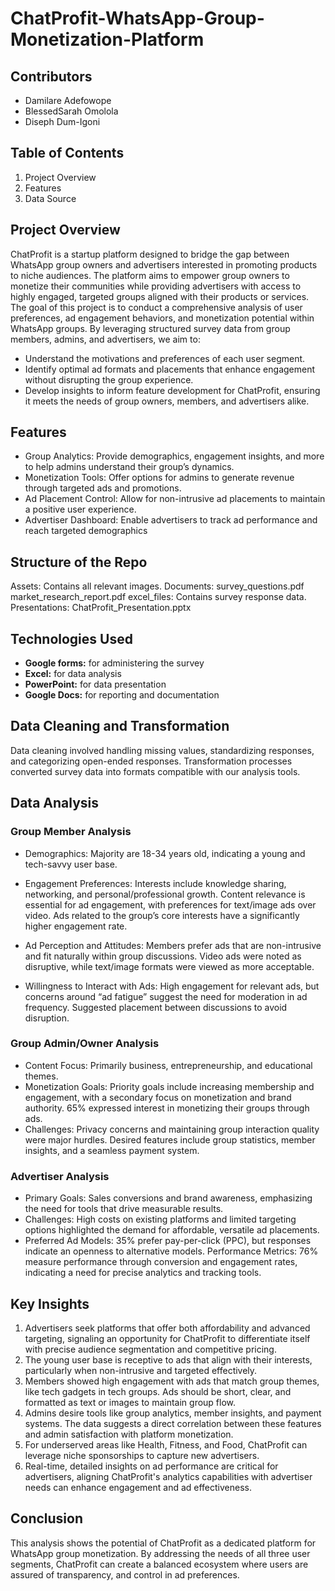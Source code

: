 # ChatProfit-WhatsApp-Group-Monetization-Platform

## Contributors
- Damilare Adefowope
- BlessedSarah Omolola
- Diseph Dum-Igoni

## Table of Contents
1. Project Overview
2. Features
3. Data Source

## Project Overview
ChatProfit is a startup platform designed to bridge the gap between WhatsApp group owners and advertisers interested in promoting products to niche audiences. The platform aims to empower group owners to monetize their communities while providing advertisers with access to highly engaged, targeted groups aligned with their products or services.
The goal of this project is to conduct a comprehensive analysis of user preferences, ad engagement behaviors, and monetization potential within WhatsApp groups. By leveraging structured survey data from group members, admins, and advertisers, we aim to:
- Understand the motivations and preferences of each user segment.
- Identify optimal ad formats and placements that enhance engagement without disrupting the group experience.
- Develop insights to inform feature development for ChatProfit, ensuring it meets the needs of group owners, members, and advertisers alike.

## Features
- Group Analytics: Provide demographics, engagement insights, and more to help admins understand their group’s dynamics.
- Monetization Tools: Offer options for admins to generate revenue through targeted ads and promotions.
- Ad Placement Control: Allow for non-intrusive ad placements to maintain a positive user experience.
- Advertiser Dashboard: Enable advertisers to track ad performance and reach targeted demographics

## Structure of the Repo
Assets: Contains all relevant images.
Documents:
survey_questions.pdf
market_research_report.pdf
excel_files: Contains survey response data.
Presentations: ChatProfit_Presentation.pptx

## Technologies Used
- **Google forms:** for administering the survey
- **Excel:**  for data analysis
- **PowerPoint:** for data presentation
- **Google Docs:** for reporting and documentation

## Data Cleaning and Transformation
Data cleaning involved handling missing values, standardizing responses, and categorizing open-ended responses. Transformation processes converted survey data into formats compatible with our analysis tools.

## Data Analysis
### Group Member Analysis
- Demographics: Majority are 18-34 years old, indicating a young and tech-savvy user base.
- Engagement Preferences:
  Interests include knowledge sharing, networking, and personal/professional growth.
  Content relevance is essential for ad engagement, with preferences for text/image ads over video.
  Ads related to the group’s core interests have a significantly higher engagement rate.

- Ad Perception and Attitudes:
  Members prefer ads that are non-intrusive and fit naturally within group discussions.
  Video ads were noted as disruptive, while text/image formats were viewed as more acceptable.

- Willingness to Interact with Ads:
  High engagement for relevant ads, but concerns around “ad fatigue” suggest the need for moderation in ad frequency.
  Suggested placement between discussions to avoid disruption.

### Group Admin/Owner Analysis
- Content Focus: Primarily business, entrepreneurship, and educational themes.
- Monetization Goals:
  Priority goals include increasing membership and engagement, with a secondary focus on monetization and brand authority.
  65% expressed interest in monetizing their groups through ads.
- Challenges:
  Privacy concerns and maintaining group interaction quality were major hurdles.
  Desired features include group statistics, member insights, and a seamless payment system.

### Advertiser Analysis
- Primary Goals: Sales conversions and brand awareness, emphasizing the need for tools that drive measurable results.
- Challenges: High costs on existing platforms and limited targeting options highlighted the demand for affordable, versatile ad placements.
- Preferred Ad Models: 35% prefer pay-per-click (PPC), but responses indicate an openness to alternative models.
Performance Metrics: 76% measure performance through conversion and engagement rates, indicating a need for precise analytics and tracking tools.

## Key Insights
1. Advertisers seek platforms that offer both affordability and advanced targeting, signaling an opportunity for ChatProfit to differentiate itself with precise audience segmentation and competitive pricing.
2. The young user base is receptive to ads that align with their interests, particularly when non-intrusive and targeted effectively.
3. Members showed high engagement with ads that match group themes, like tech gadgets in tech groups. Ads should be short, clear, and formatted as text or images to maintain group flow.
4. Admins desire tools like group analytics, member insights, and payment systems. The data suggests a direct correlation between these features and admin satisfaction with platform monetization.
5. For underserved areas like Health, Fitness, and Food, ChatProfit can leverage niche sponsorships to capture new advertisers.
6. Real-time, detailed insights on ad performance are critical for advertisers, aligning ChatProfit's analytics capabilities with advertiser needs can enhance engagement and ad effectiveness.

## Conclusion
This analysis shows the potential of ChatProfit as a dedicated platform for WhatsApp group monetization. By addressing the needs of all three user segments, ChatProfit can create a balanced ecosystem where users are assured of transparency, and control in ad preferences. 
